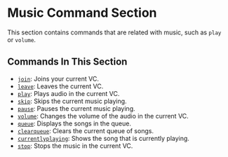 # Music Command Section
This section contains commands that are related with music, such as `play` or `volume`.
## Commands In This Section
* [`join`](https://xf8b.github.io/documentation/xf8bot/commands/music/join/): Joins your current VC.  
* [`leave`](https://xf8b.github.io/documentation/xf8bot/commands/music/leave/): Leaves the current VC.
* [`play`](https://xf8b.github.io/documentation/xf8bot/commands/music/play/): Plays audio in the current VC.
* [`skip`](https://xf8b.github.io/documentation/xf8bot/commands/music/skip/): Skips the current music playing.
* [`pause`](https://xf8b.github.io/documentation/xf8bot/commands/music/pause/): Pauses the current music playing.
* [`volume`](https://xf8b.github.io/documentation/xf8bot/commands/music/volume/): Changes the volume of the audio in the current VC.
* [`queue`](https://xf8b.github.io/documentation/xf8bot/commands/music/queue/): Displays the songs in the queue.
* [`clearqueue`](https://xf8b.github.io/documentation/xf8bot/commands/music/clearqueue/): Clears the current queue of songs.
* [`currentlyplaying`](https://xf8b.github.io/documentation/xf8bot/commands/music/currentlyplaying/): Shows the song that is currently playing.
* [`stop`](https://xf8b.github.io/documentation/xf8bot/commands/music/stop/): Stops the music in the current VC.
